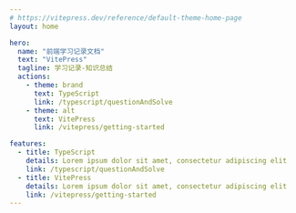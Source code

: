 ```yaml
---
# https://vitepress.dev/reference/default-theme-home-page
layout: home

hero:
  name: "前端学习记录文档"
  text: "VitePress"
  tagline: 学习记录-知识总结
  actions:
    - theme: brand
      text: TypeScript
      link: /typescript/questionAndSolve
    - theme: alt
      text: VitePress
      link: /vitepress/getting-started

features:
  - title: TypeScript
    details: Lorem ipsum dolor sit amet, consectetur adipiscing elit
    link: /typescript/questionAndSolve
  - title: VitePress
    details: Lorem ipsum dolor sit amet, consectetur adipiscing elit
    link: /vitepress/getting-started
---
```


